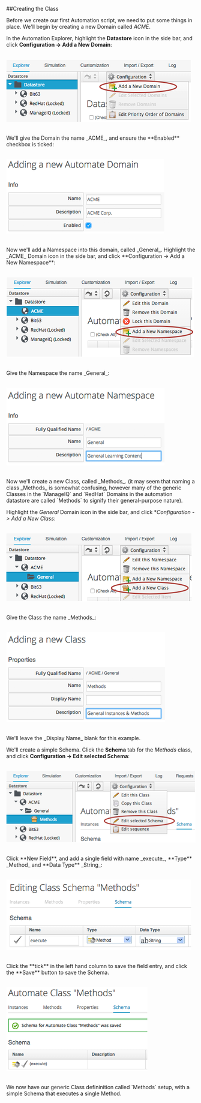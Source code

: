 ##Creating the Class

Before we create our first Automation script, we need to put some things in place. We'll begin by creating a new Domain called _ACME_.

In the Automation Explorer, highlight the **Datastore** icon in the side bar, and click **Configuration -> Add a New Domain**:
<br> <br>

![Screenshot](images/screenshot2.png)

<br>
We'll give the Domain the name _ACME_, and ensure the **Enabled** checkbox is ticked:
<br> <br>

![Screenshot](images/screenshot3.png?)

<br>
Now we'll add a Namespace into this domain, called _General_. Highlight the _ACME_ Domain icon in the side bar, and click **Configuration -> Add a New Namespace**:
<br> <br>

![Screenshot](images/screenshot4.png)

<br>
Give the Namespace the name _General_:
<br> <br>

![Screenshot](images/screenshot5.png)

<br>
Now we'll create a new Class, called _Methods_. (it may seem that naming a class _Methods_ is somewhat confusing, however many of the generic Classes in the `ManageIQ` and `RedHat` Domains in the automation datastore are called `Methods` to signify their general-purpose nature).

Highlight the _General_ Domain icon in the side bar, and click **Configuration -> Add a New Class*:
<br> <br>

![Screenshot](images/screenshot6.png)

<br>
Give the Class the name _Methods_:
<br> <br>

![Screenshot](images/screenshot7.png)

<br>
We'll leave the _Display Name_ blank for this example.

We'll create a simple Schema. Click the **Schema** tab for the _Methods_ class, and click **Configuration -> Edit selected Schema**:
<br> <br>

![Screenshot](images/screenshot8.png)

<br>
Click **New Field**, and add a single field with name _execute_, **Type** _Method_ and **Data Type** _String_:
<br> <br>

![Screenshot](images/screenshot9.png)

<br>
Click the **tick** in the left hand column to save the field entry, and click the **Save** button to save the Schema.
<br> <br>

![Screenshot](images/screenshot10.png)

<br>
We now have our generic Class defininition called `Methods` setup, with a simple Schema that executes a single Method.

